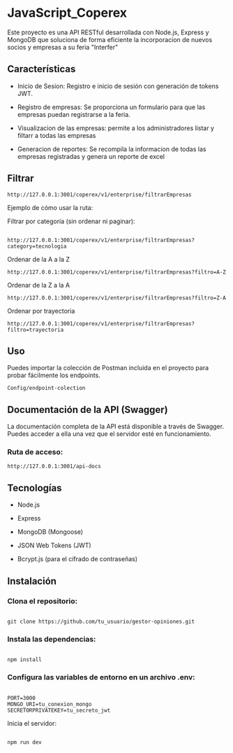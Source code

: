 # JavaScript_Coperex

Este proyecto es una API RESTful desarrollada con Node.js, Express y MongoDB que soluciona de  forma eficiente la incorporacion de nuevos socios y empresas a su feria "Interfer" 

## Características

- Inicio de Sesion: Registro e inicio de sesión con generación de tokens JWT.

- Registro de empresas: Se proporciona un formulario para que las empresas puedan registrarse a la feria.

- Visualizacion de las empresas: permite a los administradores listar y filtarr a todas las empresas

- Generacion de reportes: Se recompila la informacion de todas las empresas registradas y genera un reporte de excel

## Filtrar 

```
http://127.0.0.1:3001/coperex/v1/enterprise/filtrarEmpresas

```

Ejemplo de cómo usar la ruta:


Filtrar por categoría (sin ordenar ni paginar):

```

http://127.0.0.1:3001/coperex/v1/enterprise/filtrarEmpresas?category=tecnologia

```


Ordenar de la A a la Z 

```
http://127.0.0.1:3001/coperex/v1/enterprise/filtrarEmpresas?filtro=A-Z

```

Ordenar de la Z a la A 

```
http://127.0.0.1:3001/coperex/v1/enterprise/filtrarEmpresas?filtro=Z-A

```


Ordenar por trayectoria 

```
http://127.0.0.1:3001/coperex/v1/enterprise/filtrarEmpresas?filtro=trayectoria

```



## Uso

Puedes importar la colección de Postman incluida en el proyecto para probar fácilmente los endpoints.

```
Config/endpoint-colection

```



## Documentación de la API (Swagger)

La documentación completa de la API está disponible a través de Swagger. Puedes acceder a ella una vez que el servidor esté en funcionamiento.

### Ruta de acceso:

```
http://127.0.0.1:3001/api-docs

```



## Tecnologías

- Node.js

- Express

- MongoDB (Mongoose)

- JSON Web Tokens (JWT)

- Bcrypt.js (para el cifrado de contraseñas)


## Instalación

### Clona el repositorio:

```

git clone https://github.com/tu_usuario/gestor-opiniones.git

```

### Instala las dependencias:


```

npm install

```

### Configura las variables de entorno en un archivo .env:

```

PORT=3000
MONGO_URI=tu_conexion_mongo
SECRETORPRIVATEKEY=tu_secreto_jwt

```

Inicia el servidor:

```

npm run dev

```


